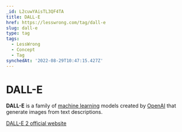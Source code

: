 ```yaml
---
_id: L2cuwYAisTL3QF4TA
title: DALL-E
href: https://lesswrong.com/tag/dall-e
slug: dall-e
type: tag
tags:
  - LessWrong
  - Concept
  - Tag
synchedAt: '2022-08-29T10:47:15.427Z'
---
```


# DALL-E

**DALL-E** is a family of [machine learning](machine-learning) models created by [OpenAI](openai) that generate images from text descriptions.

[DALL-E 2 official website](https://openai.com/dall-e-2/)
